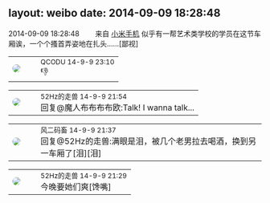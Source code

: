 layout: weibo
date: 2014-09-09 18:28:48
---
<meta name="referrer" content="no-referrer" />

2014-09-09 18:28:48  &nbsp;&nbsp;&nbsp;&nbsp;&nbsp;&nbsp; 来自 <a href="http://app.weibo.com/t/feed/22zMnn" rel="nofollow">小米手机</a>
似乎有一帮艺术类学校的学员在这节车厢诶，一个个搔首弄姿地在扎头……[鄙视] ​​​

<table style="width: 100%;">
  <tr>
    <td style="width: 40px;"><img style="border-radius:50%" src="https://tvax1.sinaimg.cn/crop.0.0.512.512.50/6b69631dly8g0l3egwcbcj20e80e8dfu.jpg?KID=imgbed,tva&Expires=1624463461&ssig=CrqHJDDasZ"></td>
    <td colspan="2"><small>QCODU 14-9-9 23:10</small><br/>👎</td>
  </tr>
</table>

<table style="width: 100%;">
  <tr>
    <td style="width: 40px;"><img style="border-radius:50%" src="https://tva4.sinaimg.cn/crop.0.0.180.180.50/8beaf773jw1e8qgp5bmzyj2050050aa8.jpg?KID=imgbed,tva&Expires=1624463461&ssig=ooScuwrYbw"></td>
    <td colspan="2"><small>52Hz的走兽 14-9-9 21:54</small><br/>回复@魔人布布布布欧:Talk! I wanna talk...</td>
  </tr>
</table>

<table style="width: 100%;">
  <tr>
    <td style="width: 40px;"><img style="border-radius:50%" src="https://tva3.sinaimg.cn/crop.0.0.639.639.50/6d2a6003jw8f3idy69w2gj20hs0hrt9g.jpg?KID=imgbed,tva&Expires=1624463461&ssig=VCSOllxMcZ"></td>
    <td colspan="2"><small>风二码畜 14-9-9 21:37</small><br/>回复@52Hz的走兽:满眼是泪，被几个老男拉去喝酒，换到另一车厢了[泪][泪]</td>
  </tr>
</table>

<table style="width: 100%;">
  <tr>
    <td style="width: 40px;"><img style="border-radius:50%" src="https://tva4.sinaimg.cn/crop.0.0.180.180.50/8beaf773jw1e8qgp5bmzyj2050050aa8.jpg?KID=imgbed,tva&Expires=1624463461&ssig=ooScuwrYbw"></td>
    <td colspan="2"><small>52Hz的走兽 14-9-9 21:29</small><br/>今晚要她们爽[馋嘴]</td>
  </tr>
</table>
